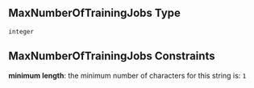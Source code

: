 ## MaxNumberOfTrainingJobs Type

`integer`

## MaxNumberOfTrainingJobs Constraints

**minimum length**: the minimum number of characters for this string is: `1`

